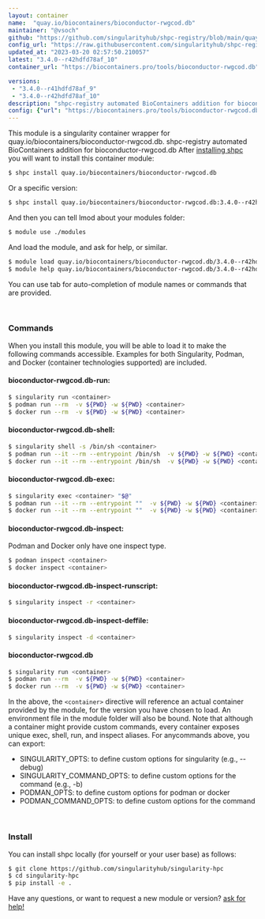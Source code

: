 ```yaml
---
layout: container
name:  "quay.io/biocontainers/bioconductor-rwgcod.db"
maintainer: "@vsoch"
github: "https://github.com/singularityhub/shpc-registry/blob/main/quay.io/biocontainers/bioconductor-rwgcod.db/container.yaml"
config_url: "https://raw.githubusercontent.com/singularityhub/shpc-registry/main/quay.io/biocontainers/bioconductor-rwgcod.db/container.yaml"
updated_at: "2023-03-20 02:57:50.210057"
latest: "3.4.0--r42hdfd78af_10"
container_url: "https://biocontainers.pro/tools/bioconductor-rwgcod.db"

versions:
 - "3.4.0--r41hdfd78af_9"
 - "3.4.0--r42hdfd78af_10"
description: "shpc-registry automated BioContainers addition for bioconductor-rwgcod.db"
config: {"url": "https://biocontainers.pro/tools/bioconductor-rwgcod.db", "maintainer": "@vsoch", "description": "shpc-registry automated BioContainers addition for bioconductor-rwgcod.db", "latest": {"3.4.0--r42hdfd78af_10": "sha256:aa6c1e5eb8ebb54d8042461de93b8ac79b03b03851a66e54293e8dba026c3b0c"}, "tags": {"3.4.0--r41hdfd78af_9": "sha256:4b78019c20c9532847028d746db4d3b210e40c093256343d7e6b799147a50e79", "3.4.0--r42hdfd78af_10": "sha256:aa6c1e5eb8ebb54d8042461de93b8ac79b03b03851a66e54293e8dba026c3b0c"}, "docker": "quay.io/biocontainers/bioconductor-rwgcod.db"}
---
```


This module is a singularity container wrapper for quay.io/biocontainers/bioconductor-rwgcod.db.
shpc-registry automated BioContainers addition for bioconductor-rwgcod.db
After [installing shpc](#install) you will want to install this container module:


```bash
$ shpc install quay.io/biocontainers/bioconductor-rwgcod.db
```

Or a specific version:

```bash
$ shpc install quay.io/biocontainers/bioconductor-rwgcod.db:3.4.0--r42hdfd78af_10
```

And then you can tell lmod about your modules folder:

```bash
$ module use ./modules
```

And load the module, and ask for help, or similar.

```bash
$ module load quay.io/biocontainers/bioconductor-rwgcod.db/3.4.0--r42hdfd78af_10
$ module help quay.io/biocontainers/bioconductor-rwgcod.db/3.4.0--r42hdfd78af_10
```

You can use tab for auto-completion of module names or commands that are provided.

<br>

### Commands

When you install this module, you will be able to load it to make the following commands accessible.
Examples for both Singularity, Podman, and Docker (container technologies supported) are included.

#### bioconductor-rwgcod.db-run:

```bash
$ singularity run <container>
$ podman run --rm  -v ${PWD} -w ${PWD} <container>
$ docker run --rm  -v ${PWD} -w ${PWD} <container>
```

#### bioconductor-rwgcod.db-shell:

```bash
$ singularity shell -s /bin/sh <container>
$ podman run --it --rm --entrypoint /bin/sh  -v ${PWD} -w ${PWD} <container>
$ docker run --it --rm --entrypoint /bin/sh  -v ${PWD} -w ${PWD} <container>
```

#### bioconductor-rwgcod.db-exec:

```bash
$ singularity exec <container> "$@"
$ podman run --it --rm --entrypoint ""  -v ${PWD} -w ${PWD} <container> "$@"
$ docker run --it --rm --entrypoint ""  -v ${PWD} -w ${PWD} <container> "$@"
```

#### bioconductor-rwgcod.db-inspect:

Podman and Docker only have one inspect type.

```bash
$ podman inspect <container>
$ docker inspect <container>
```

#### bioconductor-rwgcod.db-inspect-runscript:

```bash
$ singularity inspect -r <container>
```

#### bioconductor-rwgcod.db-inspect-deffile:

```bash
$ singularity inspect -d <container>
```



#### bioconductor-rwgcod.db

```bash
$ singularity run <container>
$ podman run --rm  -v ${PWD} -w ${PWD} <container>
$ docker run --rm  -v ${PWD} -w ${PWD} <container>
```


In the above, the `<container>` directive will reference an actual container provided
by the module, for the version you have chosen to load. An environment file in the
module folder will also be bound. Note that although a container
might provide custom commands, every container exposes unique exec, shell, run, and
inspect aliases. For anycommands above, you can export:

 - SINGULARITY_OPTS: to define custom options for singularity (e.g., --debug)
 - SINGULARITY_COMMAND_OPTS: to define custom options for the command (e.g., -b)
 - PODMAN_OPTS: to define custom options for podman or docker
 - PODMAN_COMMAND_OPTS: to define custom options for the command

<br>

### Install

You can install shpc locally (for yourself or your user base) as follows:

```bash
$ git clone https://github.com/singularityhub/singularity-hpc
$ cd singularity-hpc
$ pip install -e .
```

Have any questions, or want to request a new module or version? [ask for help!](https://github.com/singularityhub/singularity-hpc/issues)